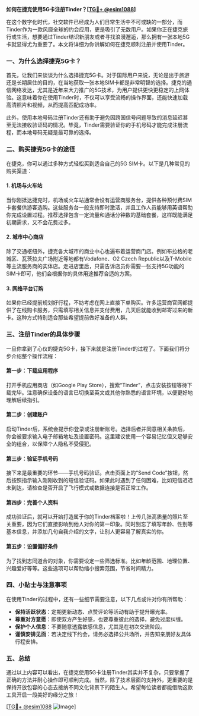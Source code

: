 **如何在捷克使用5G卡注册Tinder？[[TG💪+ @esim1088](https://t.me/s/esim1088)]**

在这个数字化时代，社交软件已经成为人们日常生活中不可或缺的一部分，而Tinder作为一款风靡全球的约会应用，更是吸引了无数用户。如果你正在捷克旅行或生活，想要通过Tinder结识新朋友或者寻找浪漫邂逅，那么拥有一张本地5G卡就显得尤为重要了。本文将详细为你讲解如何在捷克顺利注册并使用Tinder。

### 一、为什么选择捷克5G卡？

首先，让我们来谈谈为什么选择捷克5G卡。对于国际用户来说，无论是出于旅游还是长期居住的目的，在当地获取一张本地SIM卡都是非常明智的选择。捷克的通信网络发达，尤其是近年来大力推广的5G技术，为用户提供更快更稳定的上网体验。这意味着你在使用Tinder时，不仅可以享受流畅的操作界面，还能快速加载高清照片和视频，从而提高匹配成功率。

此外，使用本地号码注册Tinder还有助于避免因跨国信号问题导致的消息延迟甚至无法接收验证码的情况。毕竟，Tinder需要验证你的手机号码才能完成注册流程，而本地号码无疑是最可靠的选择。

### 二、购买捷克5G卡的途径

在捷克，你可以通过多种方式轻松买到适合自己的5G SIM卡。以下是几种常见的购买渠道：

#### 1. 机场与火车站
当你刚抵达捷克时，机场或火车站通常会设有运营商服务台，提供各种预付费SIM卡套餐供游客选购。这些服务台一般支持即时激活，并且工作人员能够用英语帮助你完成设置过程。推荐选择包含一定流量和通话分钟数的基础套餐，这样既能满足初期需求，又不会花费过多。

#### 2. 城市中心商店
除了交通枢纽外，捷克各大城市的商业中心也遍布着运营商门店。例如布拉格的老城区、瓦茨拉夫广场附近等地都有Vodafone、O2 Czech Republic以及T-Mobile等主流服务商的实体店。走进店里后，只需告诉店员你需要一张支持5G功能的SIM卡即可，他们会根据你的具体用途推荐合适的方案。

#### 3. 网络平台订购
如果你已经提前规划好行程，不妨考虑在网上直接下单购买。许多运营商官网都提供了在线购卡服务，只需填写相关信息并支付费用，几天后就能收到邮寄过来的新卡。这种方式特别适合那些希望提前做好准备的人群。

### 三、注册Tinder的具体步骤

一旦你拿到了心仪的捷克5G卡，接下来就是注册Tinder的过程了。下面我们将分步介绍整个操作流程：

#### 第一步：下载应用程序
打开手机应用商店（如Google Play Store），搜索“Tinder”，点击安装按钮等待下载完毕。注意确保设备的语言已切换至英文或其他你熟悉的语言环境，以便更好地理解后续指引。

#### 第二步：创建账户
启动Tinder后，系统会提示你登录或注册新账号。选择后者并同意相关条款后，你会被要求输入电子邮箱地址及设置密码。这里建议使用一个容易记忆但又足够安全的组合，以保障个人隐私不受侵犯。

#### 第三步：验证手机号码
接下来是最重要的环节——手机号码验证。点击页面上的“Send Code”按钮，然后按照指示输入刚刚收到的短信验证码。如果此时遇到了任何困难，比如短信迟迟未到达，请检查是否开启了飞行模式或数据连接是否正常工作。

#### 第四步：完善个人资料
成功验证后，就可以开始打造属于你的Tinder档案啦！上传几张高质量的照片至关重要，因为它们直接影响到他人对你的第一印象。同时别忘了填写年龄、性别等基本信息，并添加几句自我介绍的文字，让别人更容易了解真实的你。

#### 第五步：设置偏好条件
为了找到志同道合的对象，你需要设定一些筛选标准。比如年龄范围、地理位置、兴趣爱好等等。这些选项可以帮助缩小搜索范围，节省时间精力。

### 四、小贴士与注意事项

在使用Tinder的过程中，还有一些细节需要注意，以下几点或许对你有所帮助：

- **保持活跃状态**：定期更新动态、点赞评论等活动有助于提升曝光率。
- **尊重对方意愿**：即使双方产生好感，也要尊重彼此的选择，避免过度纠缠。
- **保护个人信息**：不要随意透露敏感信息，尤其是在初次交流阶段。
- **谨慎安排见面**：若决定线下约会，请务必选择公共场所，并告知亲朋好友具体行程安排。

### 五、总结

通过以上内容可以看出，在捷克使用5G卡注册Tinder其实并不复杂，只要掌握了正确的方法并耐心操作即可顺利完成。当然，除了技术层面的支持外，更重要的是保持开放包容的心态去接纳不同文化背景下的陌生人。希望每位读者都能借助这款工具开启一段美好的缘分之旅！

[[TG💪+ @esim1088](https://t.me/s/esim1088) ![Image](https://i.postimg.cc/4NQfJmqS/Snipaste-2025-05-13-00-14-12.png)]